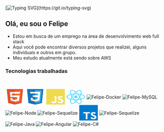 [![Typing SVG](https://readme-typing-svg.herokuapp.com/?color=&size=35&center=true&vCenter=true&width=1000&lines=Bem-vindo(a)+ao+meu+Github!)](https://git.io/typing-svg)

## Olá, eu sou o Felipe
 
- Estou em busca de um emprego na área de desenvolvimento web full stack
- Aqui você pode encontrar diversos projetos que realizei, alguns individuais e outros em grupo.
- Meu estudo atualmente está sendo sobre AWS

### Tecnologias trabalhadas
##
<div style="display: inline_block"><br>
  <img align="center" alt="Felipe-HTML" height="50" width="60" src="https://raw.githubusercontent.com/devicons/devicon/master/icons/html5/html5-original.svg">
  <img align="center" alt="Felipe-CSS" height="50" width="60" src="https://raw.githubusercontent.com/devicons/devicon/master/icons/css3/css3-original.svg">
  <img align="center" alt="Felipe-Js" height="50" width="60" src="https://raw.githubusercontent.com/devicons/devicon/master/icons/javascript/javascript-plain.svg">
  <img align="center" alt="Felipe-React" height="50" width="60" src="https://raw.githubusercontent.com/devicons/devicon/master/icons/react/react-original.svg">
  <img align="center" alt="Felipe-Docker" height="50" width="60" src="https://cdn.jsdelivr.net/gh/devicons/devicon/icons/docker/docker-original.svg">
  <img align="center" alt="Felipe-MySQL" height="50" width="60" src="https://cdn.jsdelivr.net/gh/devicons/devicon/icons/mysql/mysql-original-wordmark.svg">
  <img align="center" alt="Felipe-Node" height="50" width="60" src="https://cdn.jsdelivr.net/gh/devicons/devicon/icons/nodejs/nodejs-original.svg">
  <img align="center" alt="Felipe-Sequelize" height="50" width="60" src="https://cdn.jsdelivr.net/gh/devicons/devicon/icons/sequelize/sequelize-original.svg">
    <img align="center" alt="Felipe-Ts" height="50" width="60" src="https://raw.githubusercontent.com/devicons/devicon/master/icons/typescript/typescript-plain.svg">
  <img align="center" alt="Felipe-Sequelize" height="50" width="60" src="https://cdn.jsdelivr.net/gh/devicons/devicon/icons/mongodb/mongodb-original-wordmark.svg">
  <img align="center" alt="Felipe-Java"   height="50" width="60" src="https://cdn.jsdelivr.net/gh/devicons/devicon/icons/java/java-original-wordmark.svg" >
  <img align="center" alt="Felipe-Angular" height="50" width="60" src="https://cdn.jsdelivr.net/gh/devicons/devicon/icons/angularjs/angularjs-original.svg"  >  
  <img align="center" alt="Felipe-C#" height="50" width="60" src="https://cdn.jsdelivr.net/gh/devicons/devicon/icons/csharp/csharp-original.svg" >  


          
</div>
          
